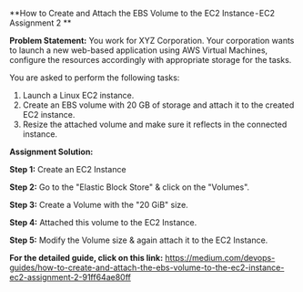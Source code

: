 **How to Create and Attach the EBS Volume to the EC2 Instance - EC2 Assignment 2 **

**Problem Statement:**
You work for XYZ Corporation. Your corporation wants to launch a new web-based application using AWS Virtual Machines, configure the resources accordingly with appropriate storage for the tasks.

You are asked to perform the following tasks:

1. Launch a Linux EC2 instance.
2. Create an EBS volume with 20 GB of storage and attach it to the created EC2 instance.
3. Resize the attached volume and make sure it reflects in the connected instance.

**Assignment Solution:** 

**Step 1:** Create an EC2 Instance

**Step 2:** Go to the "Elastic Block Store" & click on the "Volumes".

**Step 3:** Create a Volume with the "20 GiB" size.

**Step 4:** Attached this volume to the EC2 Instance.

**Step 5:** Modify the Volume size & again attach it to the EC2 Instance.

**For the detailed guide, click on this link:** https://medium.com/devops-guides/how-to-create-and-attach-the-ebs-volume-to-the-ec2-instance-ec2-assignment-2-91ff64ae80ff
